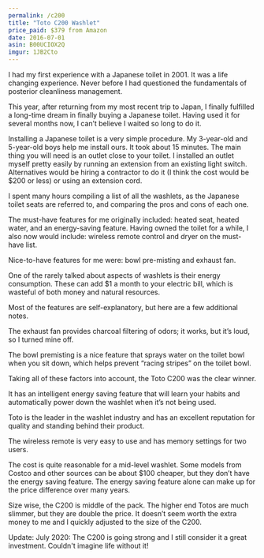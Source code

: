 ```yaml
---
permalink: /c200
title: "Toto C200 Washlet"
price_paid: $379 from Amazon
date: 2016-07-01
asin: B00UCIOX2Q
imgur: 1JB2Cto
---
```


I had my first experience with a Japanese toilet in 2001. It was a life
changing experience. Never before I had questioned the fundamentals of
posterior cleanliness management.

This year, after returning from my most recent trip to Japan, I finally
fulfilled a long-time dream in finally buying a Japanese toilet. Having used it
for several months now, I can’t believe I waited so long to do it.

Installing a Japanese toilet is a very simple procedure. My 3-year-old and
5-year-old boys help me install ours. It took about 15 minutes. The main thing
you will need is an outlet close to your toilet. I installed an outlet myself
pretty easily by running an extension from an existing light switch.
Alternatives would be hiring a contractor to do it (I think the cost would be
$200 or less) or using an extension cord.

I spent many hours compiling a list of all the washlets, as the Japanese toilet
seats are referred to, and comparing the pros and cons of each one.

The must-have features for me originally included: heated seat, heated water,
and an energy-saving feature. Having owned the toilet for a while, I also now
would include: wireless remote control and dryer on the must-have list.

Nice-to-have features for me were: bowl pre-misting and exhaust fan.

One of the rarely talked about aspects of washlets is their energy consumption.
These can add $1 a month to your electric bill, which is wasteful of both money
and natural resources.

Most of the features are self-explanatory, but here are a few additional notes.

The exhaust fan provides charcoal filtering of odors; it works, but it’s loud,
so I turned mine off.

The bowl premisting is a nice feature that sprays water on the toilet bowl when
you sit down, which helps prevent “racing stripes” on the toilet bowl.

Taking all of these factors into account, the Toto C200 was the clear winner.

It has an intelligent energy saving feature that will learn your habits and
automatically power down the washlet when it’s not being used.

Toto is the leader in the washlet industry and has an excellent reputation for
quality and standing behind their product.

The wireless remote is very easy to use and has memory settings for two users.

The cost is quite reasonable for a mid-level washlet. Some models from Costco
and other sources can be about $100 cheaper, but they don’t have the energy
saving feature. The energy saving feature alone can make up for the price
difference over many years.

Size wise, the C200 is middle of the pack. The higher end Totos are much
slimmer, but they are double the price. It doesn’t seem worth the extra money
to me and I quickly adjusted to the size of the C200.

Update: July 2020: The C200 is going strong and I still consider it a great
investment. Couldn't imagine life without it!
